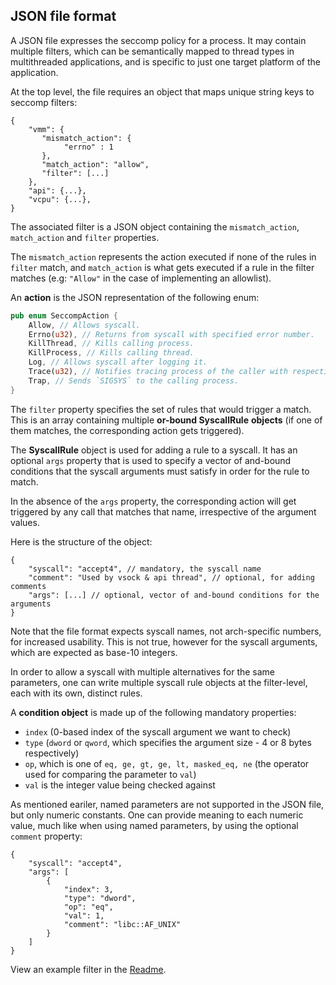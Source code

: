 ## JSON file format

A JSON file expresses the seccomp policy for a process. It may contain multiple
filters, which can be semantically mapped to thread types in multithreaded
applications, and is specific to just one target platform of the application.

At the top level, the file requires an object that maps unique string keys to
seccomp filters:

```
{
    "vmm": {
       "mismatch_action": {
            "errno" : 1
       },
       "match_action": "allow",
       "filter": [...]
    },
    "api": {...},
    "vcpu": {...},
}
```

The associated filter is a JSON object containing the `mismatch_action`,
`match_action` and `filter` properties.

The `mismatch_action` represents the action executed if none of the rules in
`filter` match, and `match_action` is what gets executed if a rule in the
filter matches (e.g: `"Allow"` in the case of implementing an allowlist).

An **action** is the JSON representation of the following enum:

```rust
pub enum SeccompAction {
    Allow, // Allows syscall.
    Errno(u32), // Returns from syscall with specified error number.
    KillThread, // Kills calling process.
    KillProcess, // Kills calling thread.
    Log, // Allows syscall after logging it.
    Trace(u32), // Notifies tracing process of the caller with respective number.
    Trap, // Sends `SIGSYS` to the calling process.
}
```

The `filter` property specifies the set of rules that would trigger a match.
This is an array containing multiple **or-bound SyscallRule** **objects**
(if one of them matches, the corresponding action gets triggered).

The **SyscallRule** object is used for adding a rule to a syscall.
It has an optional `args` property that is used to specify a vector of
and-bound conditions that the syscall arguments must satisfy in order for the
rule to match.

In the absence of the `args` property, the corresponding action will get
triggered by any call that matches that name, irrespective of the argument
values.

Here is the structure of the object:

```
{
    "syscall": "accept4", // mandatory, the syscall name
    "comment": "Used by vsock & api thread", // optional, for adding comments
    "args": [...] // optional, vector of and-bound conditions for the arguments
}
```

Note that the file format expects syscall names, not arch-specific numbers, for
increased usability. This is not true, however for the syscall arguments, which
are expected as base-10 integers.

In order to allow a syscall with multiple alternatives for the same parameters,
one can write multiple syscall rule objects at the filter-level, each with its
own, distinct rules.

A **condition object** is made up of the following mandatory properties:

- `index` (0-based index of the syscall argument we want to check)
- `type` (`dword` or `qword`, which specifies the argument size - 4 or 8
    bytes respectively)
- `op`, which is one of `eq, ge, gt, ge, lt, masked_eq, ne` (the operator used
    for comparing the parameter to `val`)
- `val` is the integer value being checked against

As mentioned eariler, named parameters are not supported in the JSON file, but
only numeric constants. One can provide meaning to each numeric value, much
like when using named parameters, by using the optional `comment` property:

```
{
    "syscall": "accept4",
    "args": [
        {
            "index": 3,
            "type": "dword",
            "op": "eq",
            "val": 1,
            "comment": "libc::AF_UNIX"
        }
    ]
}
```

View an example filter in the [Readme](../README.md#example-json-filter).
